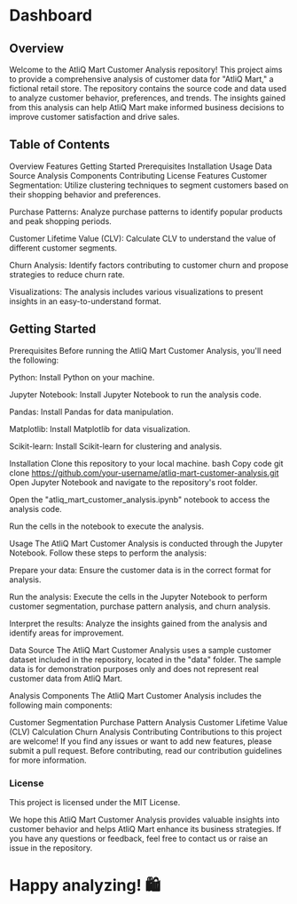 # Dashboard
## Overview
Welcome to the AtliQ Mart Customer Analysis repository! This project aims to provide a comprehensive analysis of customer data for "AtliQ Mart," a fictional retail store. The repository contains the source code and data used to analyze customer behavior, preferences, and trends. The insights gained from this analysis can help AtliQ Mart make informed business decisions to improve customer satisfaction and drive sales.

## Table of Contents
Overview
Features
Getting Started
Prerequisites
Installation
Usage
Data Source
Analysis Components
Contributing
License
Features
Customer Segmentation: Utilize clustering techniques to segment customers based on their shopping behavior and preferences.

Purchase Patterns: Analyze purchase patterns to identify popular products and peak shopping periods.

Customer Lifetime Value (CLV): Calculate CLV to understand the value of different customer segments.

Churn Analysis: Identify factors contributing to customer churn and propose strategies to reduce churn rate.

Visualizations: The analysis includes various visualizations to present insights in an easy-to-understand format.

## Getting Started
Prerequisites
Before running the AtliQ Mart Customer Analysis, you'll need the following:

Python: Install Python on your machine.

Jupyter Notebook: Install Jupyter Notebook to run the analysis code.

Pandas: Install Pandas for data manipulation.

Matplotlib: Install Matplotlib for data visualization.

Scikit-learn: Install Scikit-learn for clustering and analysis.

Installation
Clone this repository to your local machine.
bash
Copy code
git clone https://github.com/your-username/atliq-mart-customer-analysis.git
Open Jupyter Notebook and navigate to the repository's root folder.

Open the "atliq_mart_customer_analysis.ipynb" notebook to access the analysis code.

Run the cells in the notebook to execute the analysis.

Usage
The AtliQ Mart Customer Analysis is conducted through the Jupyter Notebook. Follow these steps to perform the analysis:

Prepare your data: Ensure the customer data is in the correct format for analysis.

Run the analysis: Execute the cells in the Jupyter Notebook to perform customer segmentation, purchase pattern analysis, and churn analysis.

Interpret the results: Analyze the insights gained from the analysis and identify areas for improvement.

Data Source
The AtliQ Mart Customer Analysis uses a sample customer dataset included in the repository, located in the "data" folder. The sample data is for demonstration purposes only and does not represent real customer data from AtliQ Mart.

Analysis Components
The AtliQ Mart Customer Analysis includes the following main components:

Customer Segmentation
Purchase Pattern Analysis
Customer Lifetime Value (CLV) Calculation
Churn Analysis
Contributing
Contributions to this project are welcome! If you find any issues or want to add new features, please submit a pull request. Before contributing, read our contribution guidelines for more information.

### License
This project is licensed under the MIT License.

We hope this AtliQ Mart Customer Analysis provides valuable insights into customer behavior and helps AtliQ Mart enhance its business strategies. If you have any questions or feedback, feel free to contact us or raise an issue in the repository.

# Happy analyzing! 🛍️
